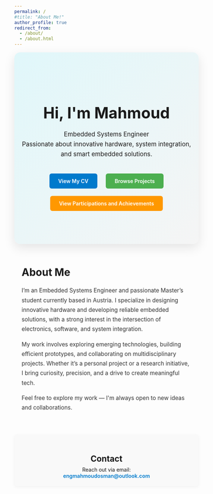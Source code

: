 ```yaml
---
permalink: /
#title: "About Me!"
author_profile: true
redirect_from: 
  - /about/
  - /about.html
---
```


<!-- Hero Banner -->
<!-- <section style="text-align: center; padding: 60px 20px; background: linear-gradient(135deg, #e0f7fa, #f5f5f5); border-radius: 12px; margin-bottom: 40px;">
  <h1 style="font-size: 2.5em; margin-bottom: 10px;">👋 Hi, I'm Mahmoud</h1>
  <p style="font-size: 1.3em; max-width: 600px; margin: 0 auto 20px;">
    Embedded Systems Engineer & Master's Student in Electronics Engineering — passionate about designing innovative hardware and building smart embedded solutions.
  </p>
  <a href="/cv/" style="display: inline-block; margin: 10px 10px 0; padding: 12px 24px; background-color: #007acc; color: white; border-radius: 6px; text-decoration: none;">View My CV</a>
  <a href="/projects/" style="display: inline-block; margin: 10px 10px 0; padding: 12px 24px; background-color: #4caf50; color: white; border-radius: 6px; text-decoration: none;">Browse Projects</a>
</section> -->

<!-- Hero Banner -->
<!-- <section style="text-align: center; padding: 60px 20px; background: linear-gradient(135deg, #e0f7fa, #f5f5f5); border-radius: 12px; margin-bottom: 40px;">
  <h1 style="font-size: 2.5em; margin-bottom: 10px;">👋 Hi, I'm Mahmoud Osman</h1>
  <p style="font-size: 1.3em; max-width: 600px; margin: 0 auto 20px;">
    Embedded Systems Engineer & Master's Student in Electronics Engineering — passionate about designing innovative hardware and building smart embedded solutions.
  </p>
  <div style="margin-top: 20px;">
    <a href="/cv/" style="display: inline-block; margin: 10px; padding: 12px 24px; background-color: #007acc; color: white; border-radius: 6px; text-decoration: none;">View My CV</a>
    <a href="/projects/" style="display: inline-block; margin: 10px; padding: 12px 24px; background-color: #4caf50; color: white; border-radius: 6px; text-decoration: none;">Browse Projects</a>
    <a href="/blog/participations/" style="display: inline-block; margin: 10px; padding: 12px 24px; background-color: #ff9800; color: white; border-radius: 6px; text-decoration: none;">View Participations</a>
  </div>
</section> -->


<!-- Welcome!  
I'm an Embedded Systems Engineer and passionate Master’s student in Electronics Engineering, currently based in Austria. I specialize in designing innovative hardware and developing reliable embedded solutions, with a strong interest in the intersection of electronics, software, and system integration.

My work involves exploring emerging technologies, building efficient prototypes, and collaborating on multidisciplinary projects. Whether it’s a personal project or a research initiative, I bring curiosity, precision, and a drive to create meaningful tech.

Feel free to browse my posts and projects to learn more about what I do. I’m always open to exciting collaborations—so don’t hesitate to reach out!

Contact
---
- Email: [engmahmoudosman@outlook.com](mailto:engmahmoudosman@outlook.com) -->


<!-- Hero Banner -->
<section style="text-align: center; padding: 80px 20px; background: linear-gradient(135deg, #e0f7fa, #f5f5f5); border-radius: 16px; box-shadow: 0 10px 30px rgba(0,0,0,0.1); margin-bottom: 60px;">
  <h1 style="font-size: 3em; margin-bottom: 20px;"> Hi, I'm Mahmoud</h1>
  <p style="font-size: 1.2em; max-width: 650px; margin: 0 auto 30px; line-height: 1.6;">
    Embedded Systems Engineer<br>
    Passionate about innovative hardware, system integration, and smart embedded solutions.
  </p>
  <div style="margin-top: 10px;">
    <a href="/cv/" class="cta-btn" style="background-color: #007acc;">View My CV</a>
    <a href="/projects/" class="cta-btn" style="background-color: #4caf50;">Browse Projects</a>
    <a href="/blog/participations/" class="cta-btn" style="background-color: #ff9800;">View Participations and Achievements</a>
  </div>
</section>

<!-- About Me Section -->
<section style="max-width: 800px; margin: 0 auto 60px; padding: 0 20px;">
  <h2 style="font-size: 2em; margin-bottom: 20px;">About Me</h2>
  <p style="font-size: 1.1em; line-height: 1.7; color: #333;">
    I’m an Embedded Systems Engineer and passionate Master’s student currently based in Austria. I specialize in designing innovative hardware and developing reliable embedded solutions, with a strong interest in the intersection of electronics, software, and system integration.
  </p>
  <p style="font-size: 1.1em; line-height: 1.7; color: #333;">
    My work involves exploring emerging technologies, building efficient prototypes, and collaborating on multidisciplinary projects. Whether it’s a personal project or a research initiative, I bring curiosity, precision, and a drive to create meaningful tech.
  </p>
  <p style="font-size: 1.1em; line-height: 1.7; color: #333;">
    Feel free to explore my work — I'm always open to new ideas and collaborations.
  </p>
</section>


<!-- Contact Section (Clean & Thin) -->
<section style="
  background-color: #f9f9f9;
  padding: 20px 30px;
  border-radius: 8px;
  text-align: center;
  margin: 40px auto 60px;
  max-width: 800px;
  box-shadow: 0 2px 8px rgba(0,0,0,0.05);
">
  <h2 style="font-size: 1.6em; margin-bottom: 8px;"> Contact</h2>
  <p style="font-size: 1em; margin: 0;">
    Reach out via email: <br>
    <a href="mailto:engmahmoudosman@outlook.com" style="color: #007acc; font-weight: 600; text-decoration: none;">
      engmahmoudosman@outlook.com
    </a>
  </p>
</section>



<!-- Button Styling -->
<style>
  .cta-btn {
    display: inline-block;
    margin: 10px;
    padding: 12px 24px;
    color: white !important;
    border-radius: 6px;
    font-weight: 600;
    text-decoration: none !important;
    transition: transform 0.2s ease, background-color 0.3s ease;
  }

  .cta-btn:hover {
    background-color: #222 !important;
    transform: translateY(-2px);
    text-decoration: none !important;
    color: white !important;
  }
</style>




<!--
[![GitHub Streak](https://github-readme-streak-stats.herokuapp.com?user=engmahmoudosman)](https://git.io/streak-stats)  -->


